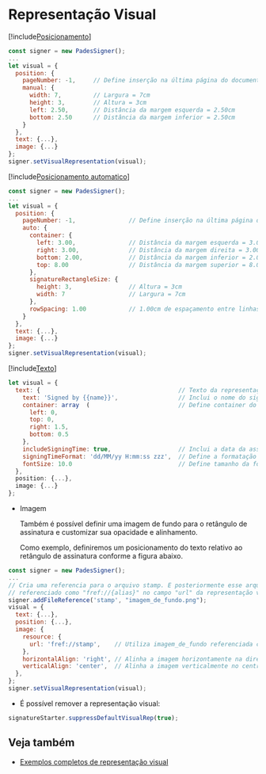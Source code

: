 ﻿# Representação Visual

[!include[Posicionamento](../../../includes/visual-rep/positioning.md)]

```javascript
const signer = new PadesSigner();
...
let visual = {
  position: {
    pageNumber: -1,     // Define inserção na última página do documento
    manual: {
      width: 7,         // Largura = 7cm
      height: 3,        // Altura = 3cm
      left: 2.50,       // Distância da margem esquerda = 2.50cm
      bottom: 2.50      // Distância da margem inferior = 2.50cm
    }
  },
  text: {...},
  image: {...}
};
signer.setVisualRepresentation(visual);
```

[!include[Posicionamento automatico](../../../includes/visual-rep/auto-positioning.md)]


```javascript
const signer = new PadesSigner();
...
let visual = {
  position: {
    pageNumber: -1,               // Define inserção na última página do documento
    auto: {
      container: {
        left: 3.00,               // Distância da margem esquerda = 3.00cm
        right: 3.00,              // Distância da margem direita = 3.00cm
        bottom: 2.00,             // Distância da margem inferior = 2.00cm
        top: 8.00                 // Distância da margem superior = 8.00cm
      },
      signatureRectangleSize: {
        height: 3,                // Altura = 3cm
        width: 7                  // Largura = 7cm
      },
      rowSpacing: 1.00            // 1.00cm de espaçamento entre linhas
    }
  },
  text: {...},
  image: {...}
};
signer.setVisualRepresentation(visual);
```
[!include[Texto](../../../includes/visual-rep/text.md)]
```javascript
let visual = {
  text: {                                       // Texto da representação visual
    text: 'Signed by {{name}}',                 // Inclui o nome do signatário
    container: array  (                         // Define container do texto
      left: 0,
      top: 0,
      right: 1.5,
      bottom: 0.5
    },
    includeSigningTime: true,                   // Inclui a data da assinatura
    signingTimeFormat: 'dd/MM/yy H:mm:ss zzz',  // Define a formatação da data
    fontSize: 10.0                              // Define tamanho da fonte do texto
  },
  position: {...},
  image: {...}
};
```

* Imagem

  Também é possível definir uma imagem de fundo para o retângulo de assinatura e customizar sua opacidade e alinhamento.

  Como exemplo, definiremos um posicionamento do texto relativo ao retângulo de assinatura conforme a figura abaixo.

```javascript
const signer = new PadesSigner();
...
// Cria uma referencia para o arquivo stamp. E posteriormente esse arquivo pode ser 
// referenciado como "fref://{alias}" no campo "url" da representação visual
signer.addFileReference('stamp', "imagem_de_fundo.png");
visual = {
  text: {...},
  position: {...},
  image: {
    resource: {
      url: 'fref://stamp',    // Utiliza imagem_de_fundo referenciada como  'stamp'
    },
    horizontalAlign: 'right', // Alinha a imagem horizontamente na direita
    verticalAlign: 'center',  // Alinha a imagem verticalmente no centro
  },
};
signer.setVisualRepresentation(visual);
```
* É possível remover a representação visual:
```javascript
signatureStarter.suppressDefaultVisualRep(true);
```

## Veja também

* [Exemplos completos de representação visual](samples.md)